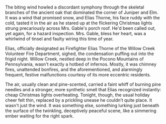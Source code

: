 The biting wind howled a discordant symphony through the skeletal branches of the ancient oak that dominated the corner of Juniper and Elm. It was a wind that promised snow, and Elias Thorne, his face ruddy with the cold, tasted it in the air as he stared up at the flickering Christmas lights strung precariously across Mrs. Gable's porch roof. He'd been called out, yet again, for a hazard inspection. Mrs. Gable, bless her heart, was a whirlwind of tinsel and faulty wiring this time of year.

Elias, officially designated as Firefighter Elias Thorne of the Willow Creek Volunteer Fire Department, sighed, the condensation puffing out into the frigid night. Willow Creek, nestled deep in the Pocono Mountains of Pennsylvania, wasn't exactly a hotbed of infernos. Mostly, it was chimney fires, unattended bonfires, and the aforementioned, and alarmingly frequent, festive malfunctions courtesy of its more eccentric residents. 

The air, usually clean and pine-scented, carried a faint whiff of burning pine needles and a stronger, more synthetic smell that Elias recognized instantly: cheap Christmas lights overheating. Tonight, though, the usual holiday cheer felt thin, replaced by a prickling unease he couldn’t quite place. It wasn't just the wind. It was something else, something lurking just beneath the surface of the twinkling, deceptively peaceful scene, like a simmering ember waiting for the right spark.
